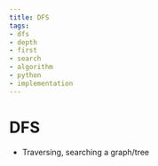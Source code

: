 ```yaml
---
title: DFS
tags:
- dfs
- depth
- first
- search
- algorithm
- python
- implementation
---
```


# DFS

<TagLinks />

* Traversing, searching a graph/tree


[DFS]: https://en.wikipedia.org/wiki/Depth-first_search


